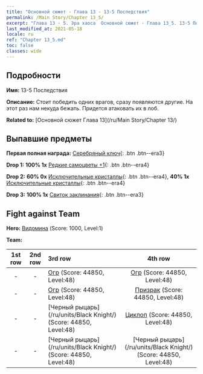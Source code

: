 ```yaml
---
title: "Основной сюжет - Глава 13 - 13-5 Последствия"
permalink: /Main Story/Chapter 13_5/
excerpt: "Глава 13 - 5. Эра хаоса  Основной сюжет - Глава 13_5. 13-5 Последствия"
last_modified_at: 2021-05-18
locale: ru
ref: "Chapter 13_5.md"
toc: false
classes: wide
---
```


## Подробности

 **Имя:** 13-5 Последствия

 **Описание:** Стоит победить одних врагов, сразу появляются другие. На этот раз нам некуда бежать. Придется атаковать их в лоб.

 **Related to:** [Основной сюжет Глава 13](/ru/Main Story/Chapter 13/)

## Выпавшие предметы

 **Первая полная награда:** [Серебряный ключ](/ItemsRU/con_693/){: .btn .btn--era3}

 **Drop 1:** **100% 1x** [Редкие самоцветы +1](/ItemsRU/mat_44/){: .btn .btn--era4}

 **Drop 2:** **60% 0x** [Исключительные кристаллы](/ItemsRU/mat_38/){: .btn .btn--era4}, **40% 1x** [Исключительные кристаллы](/ItemsRU/mat_38/){: .btn .btn--era4}

 **Drop 3:** **100% 1x** [Свиток заклинания](/ItemsRU/con_694/){: .btn .btn--era3}


## Fight against Team
 **Hero:** [Видомина](/ru/heroes/Vidomina/) (Score: 1000, Level:1)

 **Team:**


  | 1st row | 2nd row | 3rd row | 4th row |
  |:----:|:----:|:----|:----:|
  | - | - | [Огр](/ru/units/Ogre/) (Score: 44850, Level:48)  | [Огр](/ru/units/Ogre/) (Score: 44850, Level:48)  |
  | - | - | [Огр](/ru/units/Ogre/) (Score: 44850, Level:48)  | [Призрак](/ru/units/Wight/) (Score: 44850, Level:48)  |
  | - | - | [Черный рыцарь](/ru/units/Black Knight/) (Score: 44850, Level:48)  | [Циклоп](/ru/units/Cyclops/) (Score: 44850, Level:48)  |
  | - | - | [Черный рыцарь](/ru/units/Black Knight/) (Score: 44850, Level:48)  | [Черный рыцарь](/ru/units/Black Knight/) (Score: 44850, Level:48)  |


